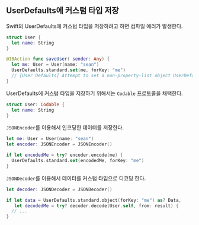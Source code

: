## UserDefaults에 커스텀 타입 저장

Swift의 UserDefaults에 커스텀 타입을 저장하려고 하면 컴파일 에러가 발생한다.

```swift
struct User {
  let name: String
}

@IBAction func saveUser( sender: Any) {
  let me: User = User(name: "sean")
  UserDefaults.standard.set(me, forKey: "me")
  // [User Defaults] Attempt to set a non-property-list object UserDefaults.User...
}
```

UserDefaults에 커스텀 타입을 저장하기 위해서는 `Codable` 프로토콜을 채택한다.

```swift
struct User: Codable {
  let name: String
}
```

`JSONEncoder`를 이용해서 인코딩한 데이터를 저장한다.

```swift
let me: User = User(name: "sean")
let encoder: JSONEncoder = JSONEncoder()

if let encodedMe = try? encoder.encode(me) {
  UserDefaults.standard.set(encodedMe, forKey: "me")
}
```

`JSONDecoder`를 이용해서 데이터를 커스텀 타입으로 디코딩 한다.

```swift
let decoder: JSONDecoder = JSONDecoder()

if let data = UserDefaults.standard.object(forKey: "me") as? Data,
   let decodedMe = try? decoder.decode(User.self, from: result) {
  // ...
}
```